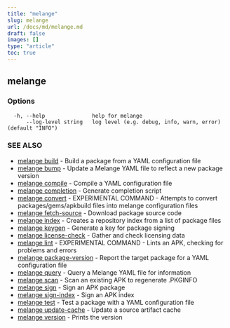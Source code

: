 ```yaml
---
title: "melange"
slug: melange
url: /docs/md/melange.md
draft: false
images: []
type: "article"
toc: true
---
```

## melange



### Options

```
  -h, --help               help for melange
      --log-level string   log level (e.g. debug, info, warn, error) (default "INFO")
```

### SEE ALSO

* [melange build](/docs/md/melange_build.md)	 - Build a package from a YAML configuration file
* [melange bump](/docs/md/melange_bump.md)	 - Update a Melange YAML file to reflect a new package version
* [melange compile](/docs/md/melange_compile.md)	 - Compile a YAML configuration file
* [melange completion](/docs/md/melange_completion.md)	 - Generate completion script
* [melange convert](/docs/md/melange_convert.md)	 - EXPERIMENTAL COMMAND - Attempts to convert packages/gems/apkbuild files into melange configuration files
* [melange fetch-source](/docs/md/melange_fetch-source.md)	 - Download package source code
* [melange index](/docs/md/melange_index.md)	 - Creates a repository index from a list of package files
* [melange keygen](/docs/md/melange_keygen.md)	 - Generate a key for package signing
* [melange license-check](/docs/md/melange_license-check.md)	 - Gather and check licensing data
* [melange lint](/docs/md/melange_lint.md)	 - EXPERIMENTAL COMMAND - Lints an APK, checking for problems and errors
* [melange package-version](/docs/md/melange_package-version.md)	 - Report the target package for a YAML configuration file
* [melange query](/docs/md/melange_query.md)	 - Query a Melange YAML file for information
* [melange scan](/docs/md/melange_scan.md)	 - Scan an existing APK to regenerate .PKGINFO
* [melange sign](/docs/md/melange_sign.md)	 - Sign an APK package
* [melange sign-index](/docs/md/melange_sign-index.md)	 - Sign an APK index
* [melange test](/docs/md/melange_test.md)	 - Test a package with a YAML configuration file
* [melange update-cache](/docs/md/melange_update-cache.md)	 - Update a source artifact cache
* [melange version](/docs/md/melange_version.md)	 - Prints the version

